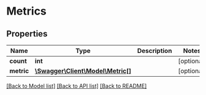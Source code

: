 # Metrics

## Properties
Name | Type | Description | Notes
------------ | ------------- | ------------- | -------------
**count** | **int** |  | [optional] 
**metric** | [**\Swagger\Client\Model\Metric[]**](Metric.md) |  | [optional] 

[[Back to Model list]](../README.md#documentation-for-models) [[Back to API list]](../README.md#documentation-for-api-endpoints) [[Back to README]](../README.md)


